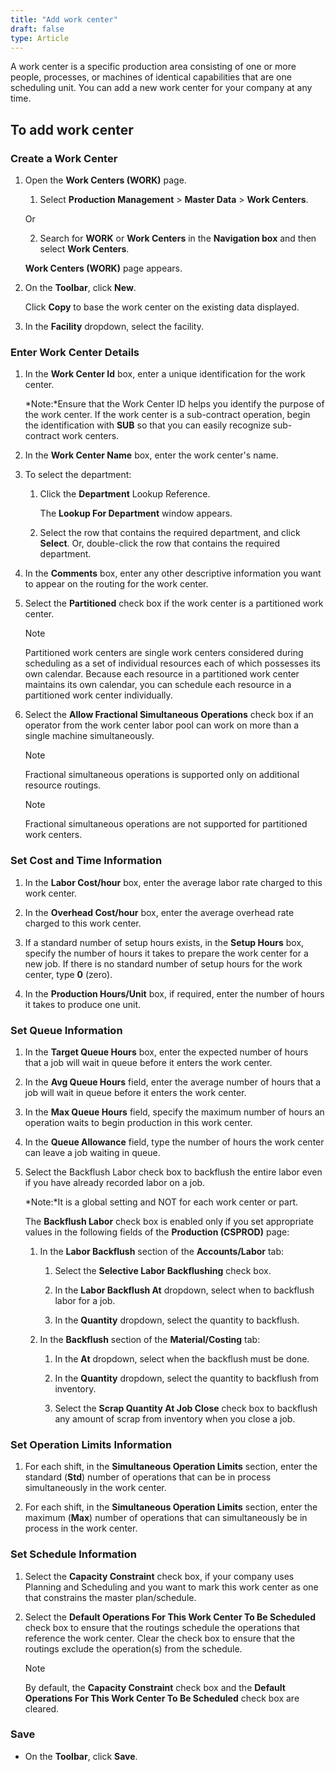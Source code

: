 ```yaml
---
title: "Add work center"
draft: false
type: Article
---
```


A work center is a specific production area consisting of one or more people, processes, or machines of identical capabilities that are one scheduling unit. You can add a new work center for your company at any time.

## To add work center

### Create a Work Center

1. Open the **Work Centers (WORK)** page.

    1. Select **Production Management** > **Master Data** > **Work Centers**.

    Or

    2. Search for **WORK** or **Work Centers** in the **Navigation box** and then select **Work Centers**.

    **Work Centers (WORK)** page appears.

2. On the **Toolbar**, click **New**.

    Click **Copy** to base the work center on the existing data displayed.

3. In the **Facility** dropdown, select the facility.

### Enter Work Center Details

1. In the **Work Center Id** box, enter a unique identification for the work center.

    *Note:*Ensure that the Work Center ID helps you identify the purpose of the work center. If the work center is a sub-contract operation, begin the identification with **SUB** so that you can easily recognize sub-contract work centers.

2. In the **Work Center Name** box, enter the work center's name.

3. To select the department:

    1. Click the **Department** Lookup Reference.

        The **Lookup For Department** window appears.

    2. Select the row that contains the required department, and click **Select**. Or, double-click the row that contains the required department.

4. In the **Comments** box, enter any other descriptive information you want to appear on the routing for the work center.

5. Select the **Partitioned** check box if the work center is a partitioned work center.

    >[!NOTE]
    >Partitioned work centers are single work centers considered during scheduling as a set of individual resources each of which possesses its own calendar. Because each resource in a partitioned work center maintains its own calendar, you can schedule each resource in a partitioned work center individually.

6. Select the **Allow Fractional Simultaneous Operations** check box if an operator from the work center labor pool can work on more than a single machine simultaneously.

    >[!NOTE]
    >Fractional simultaneous operations is supported only on additional resource routings.

    >[!NOTE]
    >Fractional simultaneous operations are not supported for partitioned work centers.

### Set Cost and Time Information

1. In the **Labor Cost/hour** box, enter the average labor rate charged to this work center.

2. In the **Overhead Cost/hour** box, enter the average overhead rate charged to this work center.

3. If a standard number of setup hours exists, in the **Setup Hours** box, specify the number of hours it takes to prepare the work center for a new job. If there is no standard number of setup hours for the work center, type **0** (zero).

4. In the **Production Hours/Unit** box, if required, enter the number of hours it takes to produce one unit.

### Set Queue Information

1. In the **Target Queue Hours** box, enter the expected number of hours that a job will wait in queue before it enters the work center.

2. In the **Avg Queue Hours** field, enter the average number of hours that a job will wait in queue before it enters the work center.

3. In the **Max Queue Hours** field, specify the maximum number of hours an operation waits to begin production in this work center.

4. In the **Queue Allowance** field, type the number of hours the work center can leave a job waiting in queue.

5. Select the Backflush Labor check box to backflush the entire labor even if you have already recorded labor on a job.

    *Note:*It is a global setting and NOT for each work center or part.

    The **Backflush Labor** check box is enabled only if you set appropriate values in the following fields of the **Production (CSPROD)** page:

    1. In the **Labor Backflush** section of the **Accounts/Labor** tab:

        1. Select the **Selective Labor Backflushing** check box.

        2. In the **Labor Backflush At** dropdown, select when to backflush labor for a job.

        3. In the **Quantity** dropdown, select the quantity to backflush.

    2. In the **Backflush** section of the **Material/Costing** tab:

        1. In the **At** dropdown, select when the backflush must be done.

        2. In the **Quantity** dropdown, select the quantity to backflush from inventory.

        3. Select the **Scrap Quantity At Job Close** check box to backflush any amount of scrap from inventory when you close a job.

### Set Operation Limits Information

1. For each shift, in the **Simultaneous Operation Limits** section, enter the standard (**Std**) number of operations that can be in process simultaneously in the work center.

2. For each shift, in the **Simultaneous Operation Limits** section, enter the maximum (**Max**) number of operations that can simultaneously be in process in the work center.

### Set Schedule Information

1. Select the **Capacity Constraint** check box, if your company uses Planning and Scheduling and you want to mark this work center as one that constrains the master plan/schedule.

2. Select the **Default Operations For This Work Center To Be Scheduled** check box to ensure that the routings schedule the operations that reference the work center. Clear the check box to ensure that the routings exclude the operation(s) from the schedule.

    >[!NOTE]
    >By default, the **Capacity Constraint** check box and the **Default Operations For This Work Center To Be Scheduled** check box are cleared.

### Save

- On the **Toolbar**, click **Save**.

​